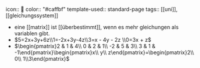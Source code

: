icon:: 🔺
color:: "#caffbf"
template-used:: standard-page
tags:: [[uni]], [[gleichungssystem]]

- eine [[matrix]] ist [[überbestimmt]], wenn es mehr gleichungen als variablen gibt.
- $5=2x+3y+6z\\1=-2x+3y-4z\\3=x - 4y - 2z \\0=3x + z$
- $\begin{pmatrix}2 & 1 & 4\\ 0 & 2 & 1\\ -2 & 5 & 3\\ 3 & 1 & -1\end{pmatrix}\begin{pmatrix}x\\ y\\ z\end{pmatrix}=\begin{pmatrix}2\\ 0\\ 1\\3\end{pmatrix}$